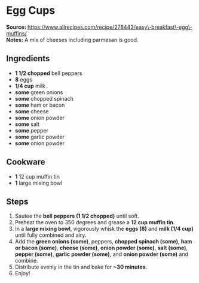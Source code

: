 # Egg Cups

**Source:** https://www.allrecipes.com/recipe/278443/easy\-breakfast\-egg\-muffins/  
**Notes:** A mix of cheeses including parmesan is good.  

## Ingredients
- **1 1/2 chopped** bell peppers
- **8** eggs
- **1/4 cup** milk
- **some** green onions
- **some** chopped spinach
- **some** ham or bacon
- **some** cheese
- **some** onion powder
- **some** salt
- **some** pepper
- **some** garlic powder
- **some** onion powder

## Cookware
- **1** 12 cup muffin tin
- **1** large mixing bowl

## Steps
1. Sautee the **bell peppers (1 1/2 chopped)** until soft.
2. Preheat the oven to 350 degrees and grease a **12 cup muffin tin**.
3. In a **large mixing bowl**, vigorously whisk the **eggs (8)** and **milk (1/4 cup)** until fully combined and airy.
4. Add the **green onions (some)**, peppers, **chopped spinach (some)**, **ham or bacon (some)**, **cheese (some)**, **onion powder (some)**, **salt (some)**, **pepper (some)**, **garlic powder (some)**, and **onion powder (some)** and combine.
5. Distribute evenly in the tin and bake for **\~30 minutes**.
6. Enjoy\!
